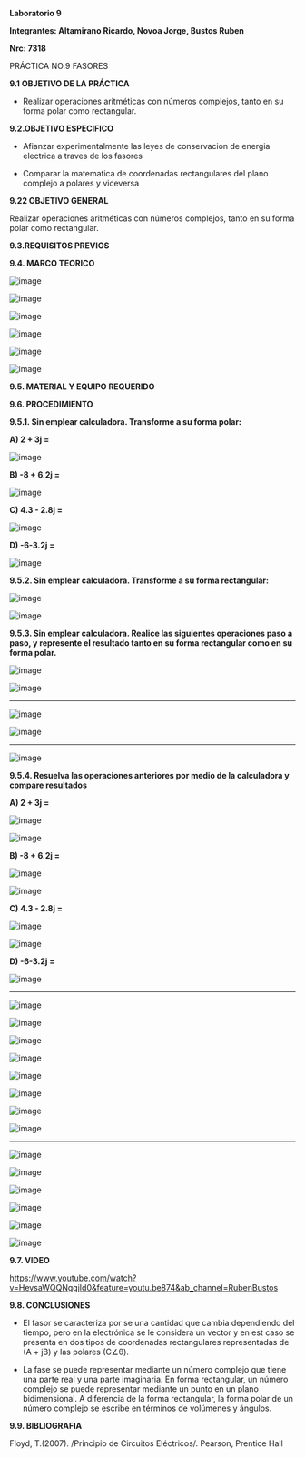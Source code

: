 **Laboratorio 9**

**Integrantes: Altamirano Ricardo, Novoa Jorge, Bustos Ruben**

**Nrc: 7318**

PRÁCTICA NO.9 FASORES

**9.1 OBJETIVO DE LA PRÁCTICA**

* Realizar operaciones aritméticas con números complejos, tanto en su forma polar como rectangular.

**9.2.OBJETIVO ESPECIFICO**

* Afianzar experimentalmente las leyes de conservacion de energia electrica a traves de los fasores

* Comparar la matematica de coordenadas rectangulares del plano complejo a polares y viceversa

**9.22 OBJETIVO GENERAL**

Realizar operaciones aritméticas con números complejos, tanto en su forma polar como rectangular.

**9.3.REQUISITOS PREVIOS**

**9.4. MARCO TEORICO**

![image](https://user-images.githubusercontent.com/105680588/186829835-8eb379de-6216-4e04-a436-3c2e1bf21097.png)

![image](https://user-images.githubusercontent.com/105680588/186829431-8de3716e-da6c-4811-8c99-4b87eb9b2f6a.png)

![image](https://user-images.githubusercontent.com/105680588/186829471-704cbcfa-8229-4df5-8589-4525c5abc469.png)

![image](https://user-images.githubusercontent.com/105680588/186829499-b43b57a9-4485-47ba-8ecc-7ad67e519762.png)

![image](https://user-images.githubusercontent.com/105680588/186829516-aac6956c-6d1e-4b9d-a5cd-36515382e896.png)

![image](https://user-images.githubusercontent.com/105680588/186829536-df67916b-b4f8-45ee-8a26-fcd313bc46a2.png)

**9.5. MATERIAL Y EQUIPO REQUERIDO**

**9.6. PROCEDIMIENTO**

**9.5.1. Sin emplear calculadora. Transforme a su forma polar:**

**A) 2 + 3j =**

![image](https://user-images.githubusercontent.com/105680588/186793239-0eaff57d-24a0-43d0-a4dc-6953db76607a.png)

**B) -8 + 6.2j =**

![image](https://user-images.githubusercontent.com/105680588/186793272-46312bad-df88-47e5-9476-918f47a1daf0.png)

**C) 4.3 - 2.8j =**

![image](https://user-images.githubusercontent.com/105680588/186793337-3d21861c-f336-4ae1-bb7b-1f04bed6c62b.png)

**D) -6-3.2j =**

![image](https://user-images.githubusercontent.com/105680588/186793381-6aa35a07-bdf2-4b92-be22-66d431692f55.png)

**9.5.2. Sin emplear calculadora. Transforme a su forma rectangular:**

![image](https://user-images.githubusercontent.com/105680588/186795477-f14dad2c-acb1-4e96-aa50-91e58ba16383.png)

![image](https://user-images.githubusercontent.com/105680588/186795514-bd3ec401-b25e-4d9d-9457-ac98e7012f8f.png)

**9.5.3. Sin emplear calculadora. Realice las siguientes operaciones paso a paso, y represente el resultado tanto en su forma rectangular como en su forma polar.**

![image](https://user-images.githubusercontent.com/105680588/186799370-4e258976-ee0f-48cf-8d7f-448b809e3313.png)

![image](https://user-images.githubusercontent.com/105680588/186799521-ae96cabb-0eed-4133-abcb-b118d19a00d5.png)

_____________________________________________________________________

![image](https://user-images.githubusercontent.com/105680588/186805595-e263e5ba-fd57-4170-b5f9-52112d02e317.png)

![image](https://user-images.githubusercontent.com/105680588/186805620-c9691a9e-1263-44fd-81a7-b4b6808d86af.png)

____________________________________________________________________

![image](https://user-images.githubusercontent.com/105680588/186808572-011caeeb-e6ed-45eb-a9e0-052b838bbf6c.png)

**9.5.4. Resuelva las operaciones anteriores por medio de la calculadora y compare resultados**

**A) 2 + 3j =**

![image](https://user-images.githubusercontent.com/105680588/186830431-022f5f78-9be8-444a-997f-9563b7296313.png)

![image](https://user-images.githubusercontent.com/105680588/186830475-3d58adab-254e-40ea-8d33-1f11927de5d4.png)

**B) -8 + 6.2j =**

![image](https://user-images.githubusercontent.com/105680588/186830778-ee4ec542-0845-4b81-b127-b150ec2fb104.png)

![image](https://user-images.githubusercontent.com/105680588/186831105-efed7e4b-da0d-44f1-9b9a-15773ddc2c9e.png)

**C) 4.3 - 2.8j =**

![image](https://user-images.githubusercontent.com/105680588/186831406-07e15b3f-390b-4656-a948-f061d471ea03.png)

![image](https://user-images.githubusercontent.com/105680588/186831449-de900bbf-ec3e-4351-9817-ce228b48cd3b.png)

**D) -6-3.2j =**

![image](https://user-images.githubusercontent.com/105680588/186831697-1a9bcdab-7f8b-4416-a92f-a965f094335a.png)

_________________________________________________________________________________________

![image](https://user-images.githubusercontent.com/105680588/186831971-4947b31b-4062-423d-bde6-27150a081bb7.png)

![image](https://user-images.githubusercontent.com/105680588/186832102-3265fd83-96e2-487c-b782-d88f658bc81c.png)

![image](https://user-images.githubusercontent.com/105680588/186832213-1f751641-6192-480d-b441-4cec3620c049.png)

![image](https://user-images.githubusercontent.com/105680588/186832228-37b9dd42-7dab-4e97-b7ea-b265f1ef7548.png)

![image](https://user-images.githubusercontent.com/105680588/186832275-dc005842-eb93-401c-8a36-661a3b783ef7.png)

![image](https://user-images.githubusercontent.com/105680588/186832379-a3ea207f-3502-42ba-93a1-8b7c28b9316d.png)

![image](https://user-images.githubusercontent.com/105680588/186832435-0e99eebb-0090-4381-9b06-f5294dd24478.png)

![image](https://user-images.githubusercontent.com/105680588/186832608-5accccb3-241c-42b5-b491-ce30f57d2969.png)

_________________________________________________________________________________________________

![image](https://user-images.githubusercontent.com/105680588/186832706-5bdece70-b2fb-4bb6-9976-5a66dc26694c.png)

![image](https://user-images.githubusercontent.com/105680588/186832935-3b56c0a2-6f2d-472d-bd83-0ce70c05a418.png)

![image](https://user-images.githubusercontent.com/105680588/186833001-200cbb52-cd34-4c7e-8cad-515460e980a4.png)

![image](https://user-images.githubusercontent.com/105680588/186833121-8602f545-715d-49bf-ad47-cbe0e582912b.png)

![image](https://user-images.githubusercontent.com/105680588/186833195-02ef623b-6351-4054-b5ba-4f9ed6097ba7.png)

![image](https://user-images.githubusercontent.com/105680588/186833357-78309473-9271-4f65-b512-4524a93c7b50.png)

**9.7. VIDEO**

https://www.youtube.com/watch?v=HevsaWQQNggjId0&feature=youtu.be874&ab_channel=RubenBustos

**9.8. CONCLUSIONES**

* El fasor se caracteriza por se una cantidad que cambia dependiendo del tiempo, pero en la electrónica se le considera un vector y en est caso se presenta en dos tipos de coordenadas rectangulares representadas de (A + jB) y las polares (C∠θ).

* La fase se puede representar mediante un número complejo que tiene una parte real y una parte imaginaria. En forma rectangular, un número complejo se puede representar mediante un punto en un plano bidimensional. A diferencia de la forma rectangular, la forma polar de un número complejo se escribe en términos de volúmenes y ángulos.

**9.9. BIBLIOGRAFIA**

Floyd, T.(2007). /Principio de Circuitos Eléctricos/. Pearson, Prentice Hall
